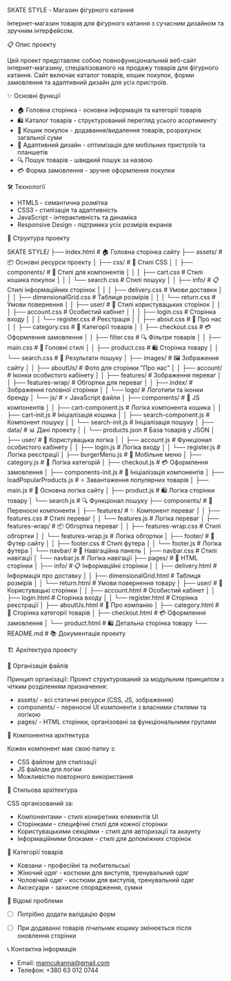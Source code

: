 SKATE STYLE - Магазин фігурного катання

Інтернет-магазин товарів для фігурного катання з сучасним дизайном та зручним інтерфейсом.

📋 Опис проекту

Цей проект представляє собою повнофункціональний веб-сайт інтернет-магазину, спеціалізованого на продажу товарів для фігурного катання. Сайт включає каталог товарів, кошик покупок, форми замовлення та адаптивний дизайн для усіх пристроїв.

✨ Основні функції

- 🏠 Головна сторінка - основна інформація та категорії товарів
- 🛍️ Каталог товарів - структурований перегляд усього асортименту
- 🛒 Кошик покупок - додавання/видалення товарів, розрахунок загальної суми
- 📱 Адаптивний дизайн - оптимізація для мобільних пристроїв та планшетів
- 🔍 Пошук товарів - швидкий пошук за назвою 
- 💳 Форма замовлення - зручне оформлення покупки

🛠️ Технології

- HTML5 - семантична розмітка
- CSS3 - стилізація та адаптивність
- JavaScript - інтерактивність та динаміка
- Responsive Design - підтримка усіх розмірів екранів

📁 Структура проекту

SKATE STYLE/
├── index.html                          # 🏠 Головна сторінка сайту
├── assets/                             # 📦 Основні ресурси проекту
│   ├── css/                           # 🎨 Стилі CSS
│   │   ├── components/                # 🧩 Стилі для компонентів
│   │   │   ├── cart.css              # Стилі кошика покупок
│   │   │   └── search.css            # Стилі пошуку
│   │   ├── info/                     # 📋 Стилі інформаційних сторінок
│   │   │   ├── delivery.css          # Умови доставки
│   │   │   ├── dimensionalGrid.css   # Таблиця розмірів
│   │   │   └── return.css            # Умови повернення
│   │   ├── user/                     # 👤 Стилі користувацьких сторінок
│   │   │   ├── account.css           # Особистий кабінет
│   │   │   ├── login.css             # Сторінка входу
│   │   │   └── register.css          # Реєстрація
│   │   ├── about.css                 # 📖 Про нас
│   │   ├── category.css              # 📂 Категорії товарів
│   │   ├── checkout.css              # 💳 Оформлення замовлення
│   │   ├── filter.css                # 🔍 Фільтри товарів
│   │   ├── main.css                  # 🎨 Головні стилі
│   │   ├── product.css               # 🛍️ Сторінка товару
│   │   └── search.css                # 🔎 Результати пошуку
│   ├── images/                       # 🖼️ Зображення сайту
│   │   ├── aboutUs/                  # Фото для сторінки "Про нас"
│   │   ├── account/                  # Іконки особистого кабінету
│   │   ├── features/                 # Зображення переваг
│   │   ├── features-wrap/            # Обгортки для переваг
│   │   ├── index/                    # Зображення головної сторінки
│   │   └── logo/                     # Логотипи та іконки бренду
│   └── js/                           # ⚡ JavaScript файли
│       ├── components/               # 🧩 JS компонентів
│       │   ├── cart-component.js     # Логіка компонента кошика
│       │   ├── cart-init.js          # Ініціалізація кошика
│       │   ├── search-component.js   # Компонент пошуку
│       │   └── search-init.js        # Ініціалізація пошуку
│       ├── data/                     # 📊 Дані проекту
│       │   └── products.json         # База товарів у JSON
│       ├── user/                     # 👤 Користувацька логіка
│       │   ├── account.js            # Функціонал особистого кабінету
│       │   ├── login.js              # Логіка входу
│       │   └── register.js           # Логіка реєстрації
│       ├── burgerMenu.js             # 🍔 Мобільне меню
│       ├── category.js               # 📂 Логіка категорій
│       ├── checkout.js               # 💳 Оформлення замовлення
│       ├── components-init.js        # 🔧 Ініціалізація компонентів
│       ├── loadPopularProducts.js    # ⭐ Завантаження популярних товарів
│       ├── main.js                   # 🎯 Основна логіка сайту
│       ├── product.js                # 🛍️ Логіка сторінки товару
│       └── search.js                 # 🔍 Функціонал пошуку
├── components/                        # 🧱 Переносні компоненти
│   ├── features/                     # ✨ Компонент переваг
│   │   ├── features.css              # Стилі переваг
│   │   └── features.js               # Логіка переваг
│   ├── features-wrap/                # 📦 Обгортка переваг
│   │   ├── features-wrap.css         # Стилі обгортки
│   │   └── features-wrap.js          # Логіка обгортки
│   ├── footer/                       # 🦶 Футер сайту
│   │   ├── footer.css                # Стилі футера
│   │   └── footer.js                 # Логіка футера
│   └── navbar/                       # 🧭 Навігаційна панель
│       ├── navbar.css                # Стилі навігації
│       └── navbar.js                 # Логіка навігації
├── pages/                            # 📄 HTML сторінки
│   ├── info/                         # 📋 Інформаційні сторінки
│   │   ├── delivery.html             # Інформація про доставку
│   │   ├── dimensionalGrid.html      # Таблиця розмірів
│   │   └── return.html               # Умови повернення товару
│   ├── user/                         # 👤 Користувацькі сторінки
│   │   ├── account.html              # Особистий кабінет
│   │   ├── login.html                # Сторінка входу
│   │   └── register.html             # Сторінка реєстрації
│   ├── aboutUs.html                  # 📖 Про компанію
│   ├── category.html                 # 📂 Сторінка категорії товарів
│   ├── checkout.html                 # 💳 Оформлення замовлення
│   └── product.html                  # 🛍️ Детальна сторінка товару
└── README.md                         # 📚 Документація проекту


🏗️ Архітектура проекту

📁 Організація файлів

Принцип організації: Проект структурований за модульним принципом з чітким розділенням призначення:

- assets/ - всі статичні ресурси (CSS, JS, зображення)
- components/ - переносні UI компоненти з власними стилями та логікою
- pages/ - HTML сторінки, організовані за функціональними групами

🔧 Компонентна архітектура

Кожен компонент має свою папку з:
- CSS файлом для стилізації
- JS файлом для логіки
- Можливістю повторного використання

🎨 Стильова архітектура

CSS організований за:
- Компонентами - стилі конкретних елементів UI
- Сторінками - специфічні стилі для кожної сторінки  
- Користувацькими секціями - стилі для авторизації та акаунту
- Інформаційними блоками - стилі для допоміжних сторінок


🎯 Категорії товарів

- Ковзани - професійні та любительські
- Жіночий одяг - костюми для виступів, тренувальний одяг
- Чоловічий одяг - костюми для виступів, тренувальний одяг
- Аксесуари - захисне спорядження, сумки


🐛 Відомі проблеми

- [ ] Потрібно додати валідацію форм
- [ ] При додаванні товарів лічильник кошику змінюється після оновлення сторінки


📞 Контактна інформація

- Email: mamcukanna@gmail.com
- Телефон: +380 63 012 0744
